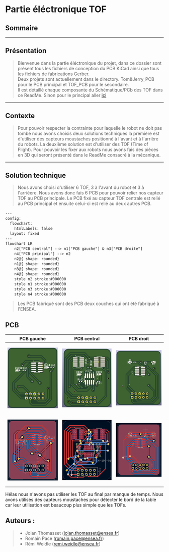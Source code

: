# Partie éléctronique TOF

## Sommaire

---

## Présentation
>Bienvenue dans la partie éléctronique du projet, dans ce dossier sont présent tous les fichiers de conception du PCB KiCad ainsi que tous les fichiers de fabrications Gerber.  
Deux projets sont actuellement dans le directory. Tom&Jerry_PCB pour le PCB principal et TOF_PCB pour le secondaire.   
Il est détaillé chaque composante du Schématique/PCb des TOF dans ce ReadMe. Sinon pour le principal aller [ici](READMETom&Jerry.md)

---

## Contexte 
>Pour pouvoir respecter la contrainte pour laquelle le robot ne doit pas tombé nous avons choisis deux solutions techniques la première est d'utiliser des capteurs moustaches positionné à l'avant et à l'arrière du robots. La deuxième solution est d'utiliser des TOF (Time of Flight). Pour pouvoir les fixer aux robots nous avons fais des pièces en 3D qui seront présenté dans le ReadMe consacré à la mécanique.

---
## Solution technique
>Nous avons choisi d'utiliser 6 TOF, 3 à l'avant du robot et 3 à l'arrièere. Nous avons donc fais 6 PCB pour pouvoir relier nos capteur TOF au PCB principale. Le PCB fixé au capteur TOF centrale est relié au PCB principal et ensuite celui-ci est relié au deux autres PCB.

```mermaid
---
config:
  flowchart:
    htmlLabels: false
  layout: fixed
---
flowchart LR
    n2["PCB central"] --> n1["PCB gauche"] & n3["PCB droite"]
    n4["PCB prinipal"] --> n2
    n2@{ shape: rounded}
    n1@{ shape: rounded}
    n3@{ shape: rounded}
    n4@{ shape: rounded}
    style n2 stroke:#000000
    style n1 stroke:#000000
    style n3 stroke:#000000
    style n4 stroke:#000000
```
>Les PCB fabriqué sont des PCB deux couches qui ont été fabriqué à l'ENSEA.

## PCB
| PCB gauche | PCB central  | PCB droit |
| ------------- | ------------- |--------------|
| <p align="center"><img src="https://github.com/JolanTho/2425_ESE_Projet_Tom_et_Jerry/blob/main/electronique/Photos_PCB/3D_PCB_Gauche.png" width="600" /> </p>  | <p align="center"><img src="https://github.com/JolanTho/2425_ESE_Projet_Tom_et_Jerry/blob/main/electronique/Photos_PCB/3D_PCB_central.png" width="600" /> </p>  |  <p align="center"><img src="https://github.com/JolanTho/2425_ESE_Projet_Tom_et_Jerry/blob/main/electronique/Photos_PCB/3D_PCB_Droit.png" width="600" /> </p> |
| <p align="center"><img src="https://github.com/JolanTho/2425_ESE_Projet_Tom_et_Jerry/blob/main/electronique/Photos_PCB/Routage_PCB_Gauche.png" width="600" /> </p>  | <p align="center"><img src="https://github.com/JolanTho/2425_ESE_Projet_Tom_et_Jerry/blob/main/electronique/Photos_PCB/Routage_PCB_Central.png" width="600" /> </p>  | <p align="center"><img src="https://github.com/JolanTho/2425_ESE_Projet_Tom_et_Jerry/blob/main/electronique/Photos_PCB/Routage_PCB_Droit.png" width="600" /> </p> |

Hélas nous n'avons pas utiliser les TOF au final par manque de temps. Nous avons utilisés des capteurs moustaches pour détecter le bord de la table car leur utilisation est beaucoup plus simple que les TOFs.
## Auteurs : 
>* Jolan Thomasset (jolan.thomasset@ensea.fr)  
>* Romain Pace   (romain.pace@ensea.fr)  
>* Rémi Weidle   (remi.weidle@ensea.fr)  
